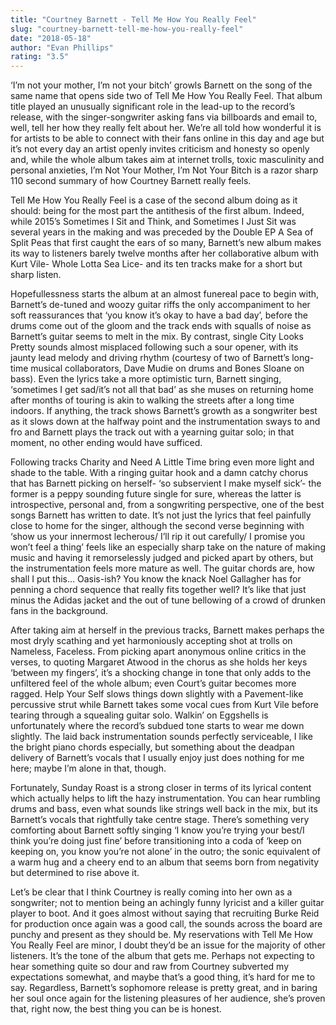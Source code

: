 ```yaml
---
title: "Courtney Barnett - Tell Me How You Really Feel"
slug: "courtney-barnett-tell-me-how-you-really-feel"
date: "2018-05-18"
author: "Evan Phillips"
rating: "3.5"
---
```


‘I’m not your mother, I’m not your bitch’ growls Barnett on the song of the same name that opens side two of Tell Me How You Really Feel. That album title played an unusually significant role in the lead-up to the record’s release, with the singer-songwriter asking fans via billboards and email to, well, tell her how they really felt about her. We’re all told how wonderful it is for artists to be able to connect with their fans online in this day and age but it’s not every day an artist openly invites criticism and honesty so openly and, while the whole album takes aim at internet trolls, toxic masculinity and personal anxieties, I’m Not Your Mother, I’m Not Your Bitch is a razor sharp 110 second summary of how Courtney Barnett really feels.

Tell Me How You Really Feel is a case of the second album doing as it should: being for the most part the antithesis of the first album. Indeed, while 2015’s Sometimes I Sit and Think, and Sometimes I Just Sit was several years in the making and was preceded by the Double EP A Sea of Split Peas that first caught the ears of so many, Barnett’s new album makes its way to listeners barely twelve months after her collaborative album with Kurt Vile- Whole Lotta Sea Lice- and its ten tracks make for a short but sharp listen.

Hopefullessness starts the album at an almost funereal pace to begin with, Barnett’s de-tuned and woozy guitar riffs the only accompaniment to her soft reassurances that ‘you know it’s okay to have a bad day’, before the drums come out of the gloom and the track ends with squalls of noise as Barnett’s guitar seems to melt in the mix. By contrast, single City Looks Pretty sounds almost misplaced following such a sour opener, with its jaunty lead melody and driving rhythm (courtesy of two of Barnett’s long-time musical collaborators, Dave Mudie on drums and Bones Sloane on bass). Even the lyrics take a more optimistic turn, Barnett singing, ‘sometimes I get sad/it’s not all that bad’ as she muses on returning home after months of touring is akin to walking the streets after a long time indoors. If anything, the track shows Barnett’s growth as a songwriter best as it slows down at the halfway point and the instrumentation sways to and fro and Barnett plays the track out with a yearning guitar solo; in that moment, no other ending would have sufficed.

Following tracks Charity and Need A Little Time bring even more light and shade to the table. With a ringing guitar hook and a damn catchy chorus that has Barnett picking on herself- ‘so subservient I make myself sick’- the former is a peppy sounding future single for sure, whereas the latter is introspective, personal and, from a songwriting perspective, one of the best songs Barnett has written to date. It’s not just the lyrics that feel painfully close to home for the singer, although the second verse beginning with ‘show us your innermost lecherous/ I’ll rip it out carefully/ I promise you won’t feel a thing’ feels like an especially sharp take on the nature of making music and having it remorselessly judged and picked apart by others, but the instrumentation feels more mature as well. The guitar chords are, how shall I put this… Oasis-ish? You know the knack Noel Gallagher has for penning a chord sequence that really fits together well? It’s like that just minus the Adidas jacket and the out of tune bellowing of a crowd of drunken fans in the background.

After taking aim at herself in the previous tracks, Barnett makes perhaps the most dryly scathing and yet harmoniously accepting shot at trolls on Nameless, Faceless. From picking apart anonymous online critics in the verses, to quoting Margaret Atwood in the chorus as she holds her keys ‘between my fingers’, it’s a shocking change in tone that only adds to the unfiltered feel of the whole album; even Court’s guitar becomes more ragged. Help Your Self slows things down slightly with a Pavement-like percussive strut while Barnett takes some vocal cues from Kurt Vile before tearing through a squealing guitar solo. Walkin’ on Eggshells is unfortunately where the record’s subdued tone starts to wear me down slightly. The laid back instrumentation sounds perfectly serviceable, I like the bright piano chords especially, but something about the deadpan delivery of Barnett’s vocals that I usually enjoy just does nothing for me here; maybe I’m alone in that, though.

Fortunately, Sunday Roast is a strong closer in terms of its lyrical content which actually helps to lift the hazy instrumentation. You can hear rumbling drums and bass, even what sounds like strings well back in the mix, but its Barnett’s vocals that rightfully take centre stage. There’s something very comforting about Barnett softly singing ‘I know you’re trying your best/I think you’re doing just fine’ before transitioning into a coda of ‘keep on keeping on, you know you’re not alone’ in the outro; the sonic equivalent of a warm hug and a cheery end to an album that seems born from negativity but determined to rise above it.

Let’s be clear that I think Courtney is really coming into her own as a songwriter; not to mention being an achingly funny lyricist and a killer guitar player to boot. And it goes almost without saying that recruiting Burke Reid for production once again was a good call, the sounds across the board are punchy and present as they should be. My reservations with Tell Me How You Really Feel are minor, I doubt they’d be an issue for the majority of other listeners. It’s the tone of the album that gets me. Perhaps not expecting to hear something quite so dour and raw from Courtney subverted my expectations somewhat, and maybe that’s a good thing, it’s hard for me to say. Regardless, Barnett’s sophomore release is pretty great, and in baring her soul once again for the listening pleasures of her audience, she’s proven that, right now, the best thing you can be is honest.
